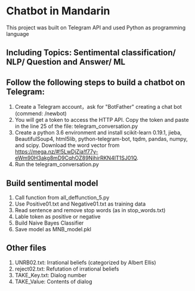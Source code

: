 # Chatbot in Mandarin 
This project was built on Telegram API and used Python as programming language
## Including Topics: Sentimental classification/ NLP/ Question and Answer/ ML
## Follow the following steps to build a chatbot on Telegram:
1. Create a Telegram account，ask for "BotFather" creating a chat bot (commend: /newbot)
2. You will get a token to access the HTTP API. Copy the token and paste in the line 25 of the file: telegram_conversation.py
3. Create a python 3.6 environment and install scikit-learn 0.19.1, jieba, BeautifulSoup4, html5lib, python-telegram-bot, tqdm, pandas, numpy, and scipy. Download the word vector from https://mega.nz/#!5LwDjZia!f77y-eWm90H3akg8mD9CqhOZ89NihirRKN4IT1SJ01Q.
4. Run the telegram_conversation.py

## Build sentimental model
1. Call function from all_deffunction_5.py
2. Use Positive01.txt and Negative01.txt as training data
3. Read sentence and remove stop words (as in stop_words.txt)
4. Lable token as positive or negative
5. Build Naive Bayes Classifier
6. Save model as MNB_model.pkl

## Other files
1. UNRB02.txt: Irrational beliefs (categorized by Albert Ellis)
2. reject02.txt: Refutation of irrational beliefs
3. TAKE_Key.txt: Dialog number
4. TAKE_Value: Contents of dialog

